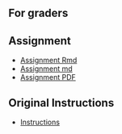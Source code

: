 ## For graders

## Assignment

* [Assignment Rmd](https://github.com/Liondance/RepData_PeerAssessment1/blob/master/PA1_template.Rmd)
* [Assignment  md](https://github.com/Liondance/RepData_PeerAssessment1/blob/master/PA1_template.md)
* [Assignment PDF](https://github.com/Liondance/RepData_PeerAssessment1/blob/master/PA1_template.pdf)

## Original Instructions

* [Instructions](https://github.com/Liondance/RepData_PeerAssessment1/blob/master/Assignment.md)
